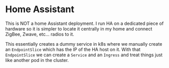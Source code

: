 # Home Assistant

This is NOT a home Assistant deployment. I run HA on a dedicated piece of hardware
so it is simpler to locate it centrally in my home and connect ZigBee, Zwave, etc...
radios to it.

This essentially creates a dummy service in k8s where we manually create an `EndpointSlice`
which has the IP of the HA host on it. With that `EndpointSlice` we can create
a `Service` and an `Ingress` and treat things just like another pod in the cluster.
